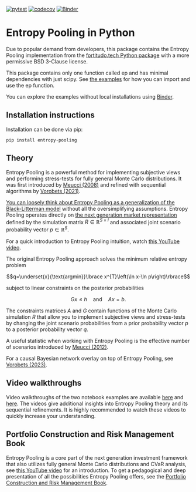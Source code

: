 [![pytest](https://github.com/fortitudo-tech/entropy-pooling/actions/workflows/tests.yml/badge.svg)](https://github.com/fortitudo-tech/entropy-pooling/actions/workflows/tests.yml)
[![codecov](https://codecov.io/gh/fortitudo-tech/entropy-pooling/graph/badge.svg?token=XGIQ78ZLDN)](https://codecov.io/gh/fortitudo-tech/entropy-pooling)
[![Binder](https://mybinder.org/badge_logo.svg)](https://mybinder.org/v2/gh/fortitudo-tech/entropy-pooling/HEAD?labpath=examples)

Entropy Pooling in Python
=========================

Due to popular demand from developers, this package contains the Entropy Pooling
implementation from the [fortitudo.tech Python package](https://github.com/fortitudo-tech/fortitudo.tech)
with a more permissive BSD 3-Clause license.

This package contains only one function called ep and has minimal dependencies
with just scipy. See [the examples](https://github.com/fortitudo-tech/entropy-pooling/tree/main/examples)
for how you can import and use the ep function.

You can explore the examples without local installations using
[Binder](https://mybinder.org/v2/gh/fortitudo-tech/entropy-pooling/HEAD?labpath=examples).

Installation instructions
-------------------------

Installation can be done via pip:

    pip install entropy-pooling

Theory
------
Entropy Pooling is a powerful method for implementing subjective views and
performing stress-tests for fully general Monte Carlo distributions. It was first
introduced by [Meucci (2008)](https://ssrn.com/abstract=1213325) and refined
with sequential algorithms by [Vorobets (2021)](https://ssrn.com/abstract=3936392).

[You can loosely think about Entropy Pooling as a generalization of the Black-Litterman model](https://antonvorobets.substack.com/p/entropy-pooling-vs-black-litterman-abb608b810cd) without all the oversimplifying assumptions. Entropy Pooling operates directly on 
[the next generation market representation](https://youtu.be/4ESigySdGf8?si=yWYuP9te1K1RBU7j&t=46)
defined by the simulation matrix $R\in \mathbb{R}^{S\times I}$ and associated joint
scenario probability vector $p\in \mathbb{R}^{S}$.

For a quick introduction to Entropy Pooling intuition, watch [this YouTube video](https://youtu.be/qk_5l4ICXfY).

The original Entropy Pooling approach solves the minimum relative entropy problem

$$q=\underset{x}{\text{argmin}}\lbrace x^{T}\left(\ln x-\ln p\right)\rbrace$$

subject to linear constraints on the posterior probabilities

$$Gx\leq h \quad \text{and} \quad Ax=b.$$

The constraints matrices $A$ and $G$ contain functions of the Monte Carlo
simulation $R$ that allow you to implement subjective views and stress-tests by
changing the joint scenario probabilities from a prior probability vector $p$
to a posterior probability vector $q$.

A useful statistic when working with Entropy Pooling is the effective number of
scenarios introduced by [Meucci (2012)](https://ssrn.com/abstract=1971808).

For a causal Bayesian network overlay on top of Entropy Pooling, see
[Vorobets (2023)](https://ssrn.com/abstract=4444291).

Video walkthroughs
------------------

Video walkthroughs of the two notebook examples are available [here](https://youtu.be/hDt103zEML8)
and [here](https://youtu.be/DK1Pv5tuLgo). The videos give additional insights into
Entropy Pooling theory and its sequential refinements. It is highly recommended
to watch these videos to quickly increase your understanding.

Portfolio Construction and Risk Management Book
-----------------------------------------------

Entropy Pooling is a core part of the next generation investment framework that
also utilizes fully general Monte Carlo distributions and CVaR analysis, see
[this YouTube video](https://youtu.be/4ESigySdGf8?si) for an introduction. To
get a pedagogical and deep presentation of all the possibilities Entropy Pooling
offers, see the [Portfolio Construction and Risk Management Book](https://igg.me/at/pcrm-book).

